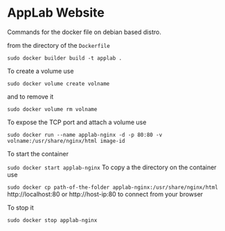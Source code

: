 # AppLab Website


Commands for the docker file on debian based distro.

from the directory of the `Dockerfile`

`
sudo docker builder build -t applab .
`

To create a volume use

`
sudo docker volume create volname
`

and to remove it 

`
sudo docker volume rm volname
`

To expose the TCP port and attach a volume use

`
sudo docker run --name applab-nginx -d -p 80:80 -v volname:/usr/share/nginx/html image-id
`

To start the container 

`
sudo docker start applab-nginx
`
To copy a the directory on the container use

`
sudo docker cp path-of-the-folder applab-nginx:/usr/share/nginx/html
`
http://localhost:80 or http://host-ip:80 to connect from your browser

To stop it 

`
sudo docker stop applab-nginx
`
